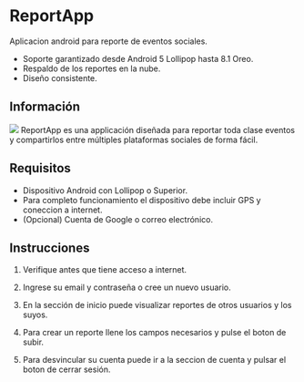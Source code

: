 ﻿# ReportApp

Aplicacion android para reporte de eventos sociales.

* Soporte garantizado desde Android 5 Lollipop hasta 8.1 Oreo.
* Respaldo de los reportes en la nube.
* Diseño consistente.


## Información

![](https://firebasestorage.googleapis.com/v0/b/reportapp-3185b.appspot.com/o/reportappBanner.png?alt=media&token=9131cb4f-2160-44dc-930d-7cf18be385c7)
ReportApp es una applicación diseñada para reportar toda clase eventos y compartirlos entre múltiples plataformas sociales de forma fácil.


## Requisitos
* Dispositivo Android con Lollipop o Superior.
* Para completo funcionamiento el dispositivo debe incluir GPS y coneccion a internet.
* (Opcional) Cuenta de Google o correo electrónico.




## Instrucciones

1. Verifique antes que tiene acceso a internet.

2. Ingrese su email y contraseña o cree un nuevo usuario.

3. En la sección de inicio puede visualizar reportes de otros usuarios y los suyos.

4. Para crear un reporte llene los campos necesarios y pulse el boton de subir.

5. Para desvincular su cuenta puede ir a la seccion de cuenta y pulsar el boton de cerrar sesión.



